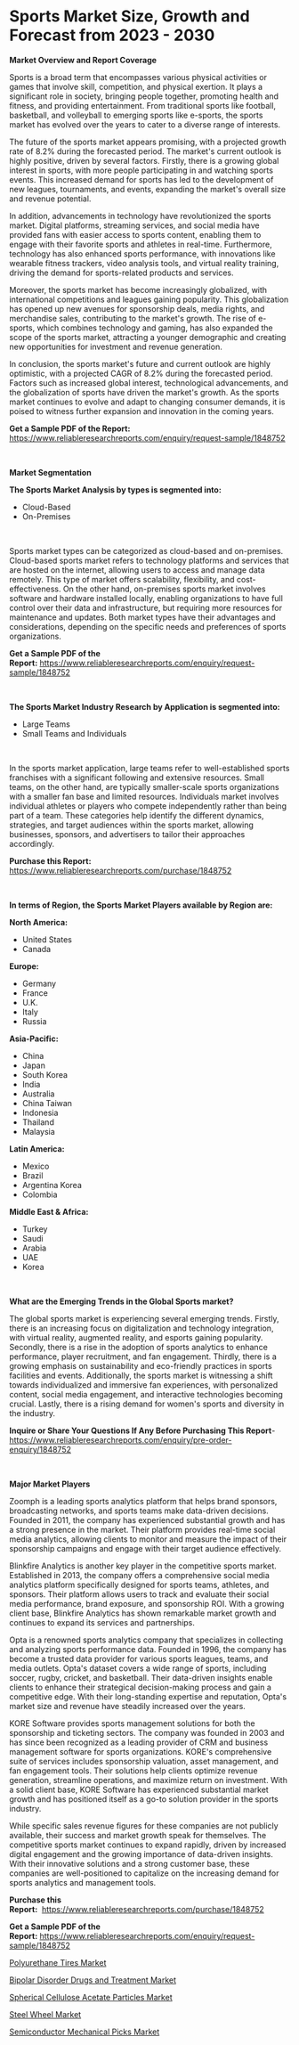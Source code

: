 <p><h1>Sports Market Size, Growth and Forecast from 2023 - 2030</h1></p><p><strong>Market Overview and Report Coverage</strong></p>
<p><p>Sports is a broad term that encompasses various physical activities or games that involve skill, competition, and physical exertion. It plays a significant role in society, bringing people together, promoting health and fitness, and providing entertainment. From traditional sports like football, basketball, and volleyball to emerging sports like e-sports, the sports market has evolved over the years to cater to a diverse range of interests.</p><p>The future of the sports market appears promising, with a projected growth rate of 8.2% during the forecasted period. The market's current outlook is highly positive, driven by several factors. Firstly, there is a growing global interest in sports, with more people participating in and watching sports events. This increased demand for sports has led to the development of new leagues, tournaments, and events, expanding the market's overall size and revenue potential.</p><p>In addition, advancements in technology have revolutionized the sports market. Digital platforms, streaming services, and social media have provided fans with easier access to sports content, enabling them to engage with their favorite sports and athletes in real-time. Furthermore, technology has also enhanced sports performance, with innovations like wearable fitness trackers, video analysis tools, and virtual reality training, driving the demand for sports-related products and services.</p><p>Moreover, the sports market has become increasingly globalized, with international competitions and leagues gaining popularity. This globalization has opened up new avenues for sponsorship deals, media rights, and merchandise sales, contributing to the market's growth. The rise of e-sports, which combines technology and gaming, has also expanded the scope of the sports market, attracting a younger demographic and creating new opportunities for investment and revenue generation.</p><p>In conclusion, the sports market's future and current outlook are highly optimistic, with a projected CAGR of 8.2% during the forecasted period. Factors such as increased global interest, technological advancements, and the globalization of sports have driven the market's growth. As the sports market continues to evolve and adapt to changing consumer demands, it is poised to witness further expansion and innovation in the coming years.</p></p>
<p><strong>Get a Sample PDF of the Report:</strong> <a href="https://www.reliableresearchreports.com/enquiry/request-sample/1848752">https://www.reliableresearchreports.com/enquiry/request-sample/1848752</a></p>
<p>&nbsp;</p>
<p><strong>Market Segmentation</strong></p>
<p><strong>The Sports Market Analysis by types is segmented into:</strong></p>
<p><ul><li>Cloud-Based</li><li>On-Premises</li></ul></p>
<p>&nbsp;</p>
<p><p>Sports market types can be categorized as cloud-based and on-premises. Cloud-based sports market refers to technology platforms and services that are hosted on the internet, allowing users to access and manage data remotely. This type of market offers scalability, flexibility, and cost-effectiveness. On the other hand, on-premises sports market involves software and hardware installed locally, enabling organizations to have full control over their data and infrastructure, but requiring more resources for maintenance and updates. Both market types have their advantages and considerations, depending on the specific needs and preferences of sports organizations.</p></p>
<p><strong>Get a Sample PDF of the Report:</strong>&nbsp;<a href="https://www.reliableresearchreports.com/enquiry/request-sample/1848752">https://www.reliableresearchreports.com/enquiry/request-sample/1848752</a></p>
<p>&nbsp;</p>
<p><strong>The Sports Market Industry Research by Application is segmented into:</strong></p>
<p><ul><li>Large Teams</li><li>Small Teams and Individuals</li></ul></p>
<p>&nbsp;</p>
<p><p>In the sports market application, large teams refer to well-established sports franchises with a significant following and extensive resources. Small teams, on the other hand, are typically smaller-scale sports organizations with a smaller fan base and limited resources. Individuals market involves individual athletes or players who compete independently rather than being part of a team. These categories help identify the different dynamics, strategies, and target audiences within the sports market, allowing businesses, sponsors, and advertisers to tailor their approaches accordingly.</p></p>
<p><strong>Purchase this Report:</strong>&nbsp; <a href="https://www.reliableresearchreports.com/purchase/1848752">https://www.reliableresearchreports.com/purchase/1848752</a></p>
<p>&nbsp;</p>
<p><strong>In terms of Region, the Sports Market Players available by Region are:</strong></p>
<p>
    <p> <strong> North America: </strong>
        <ul>
            <li>United States</li>
            <li>Canada</li>
        </ul>
        </p> 
    <p> <strong> Europe: </strong>
        <ul>
            <li>Germany</li>
            <li>France</li>
            <li>U.K.</li>
            <li>Italy</li>
            <li>Russia</li>
        </ul>
        </p> 
    <p> <strong> Asia-Pacific: </strong>
        <ul>
            <li>China</li>
            <li>Japan</li>
            <li>South Korea</li>
            <li>India</li>
            <li>Australia</li>
            <li>China Taiwan</li>
            <li>Indonesia</li>
            <li>Thailand</li>
            <li>Malaysia</li>
        </ul>
        </p> 
    <p> <strong> Latin America: </strong>
        <ul>
            <li>Mexico</li>
            <li>Brazil</li>
            <li>Argentina Korea</li>
            <li>Colombia</li>
        </ul>
        </p> 
    <p> <strong> Middle East & Africa: </strong>
        <ul>
            <li>Turkey</li>
            <li>Saudi</li>
            <li>Arabia</li>
            <li>UAE</li>
            <li>Korea</li>
        </ul>
    </p>
    </p>
<p>&nbsp;</p>
<p><strong>What are the Emerging Trends in the Global Sports market?</strong></p>
<p><p>The global sports market is experiencing several emerging trends. Firstly, there is an increasing focus on digitalization and technology integration, with virtual reality, augmented reality, and esports gaining popularity. Secondly, there is a rise in the adoption of sports analytics to enhance performance, player recruitment, and fan engagement. Thirdly, there is a growing emphasis on sustainability and eco-friendly practices in sports facilities and events. Additionally, the sports market is witnessing a shift towards individualized and immersive fan experiences, with personalized content, social media engagement, and interactive technologies becoming crucial. Lastly, there is a rising demand for women's sports and diversity in the industry.</p></p>
<p><strong>Inquire or Share Your Questions If Any Before Purchasing This Report</strong>- <a href="https://www.reliableresearchreports.com/enquiry/pre-order-enquiry/1848752">https://www.reliableresearchreports.com/enquiry/pre-order-enquiry/1848752</a></p>
<p>&nbsp;</p>
<p><strong>Major Market Players</strong></p>
<p><p>Zoomph is a leading sports analytics platform that helps brand sponsors, broadcasting networks, and sports teams make data-driven decisions. Founded in 2011, the company has experienced substantial growth and has a strong presence in the market. Their platform provides real-time social media analytics, allowing clients to monitor and measure the impact of their sponsorship campaigns and engage with their target audience effectively.</p><p>Blinkfire Analytics is another key player in the competitive sports market. Established in 2013, the company offers a comprehensive social media analytics platform specifically designed for sports teams, athletes, and sponsors. Their platform allows users to track and evaluate their social media performance, brand exposure, and sponsorship ROI. With a growing client base, Blinkfire Analytics has shown remarkable market growth and continues to expand its services and partnerships.</p><p>Opta is a renowned sports analytics company that specializes in collecting and analyzing sports performance data. Founded in 1996, the company has become a trusted data provider for various sports leagues, teams, and media outlets. Opta's dataset covers a wide range of sports, including soccer, rugby, cricket, and basketball. Their data-driven insights enable clients to enhance their strategical decision-making process and gain a competitive edge. With their long-standing expertise and reputation, Opta's market size and revenue have steadily increased over the years.</p><p>KORE Software provides sports management solutions for both the sponsorship and ticketing sectors. The company was founded in 2003 and has since been recognized as a leading provider of CRM and business management software for sports organizations. KORE's comprehensive suite of services includes sponsorship valuation, asset management, and fan engagement tools. Their solutions help clients optimize revenue generation, streamline operations, and maximize return on investment. With a solid client base, KORE Software has experienced substantial market growth and has positioned itself as a go-to solution provider in the sports industry.</p><p>While specific sales revenue figures for these companies are not publicly available, their success and market growth speak for themselves. The competitive sports market continues to expand rapidly, driven by increased digital engagement and the growing importance of data-driven insights. With their innovative solutions and a strong customer base, these companies are well-positioned to capitalize on the increasing demand for sports analytics and management tools.</p></p>
<p><strong>Purchase this Report:</strong>&nbsp;&nbsp;<a href="https://www.reliableresearchreports.com/purchase/1848752">https://www.reliableresearchreports.com/purchase/1848752</a></p>
<p></p>
<p><strong>Get a Sample PDF of the Report:</strong>&nbsp;<a href="https://www.reliableresearchreports.com/enquiry/request-sample/1848752">https://www.reliableresearchreports.com/enquiry/request-sample/1848752</a></p>
<p><p><a href="https://www.linkedin.com/pulse/decoding-polyurethane-tires-market-deep-lpeyc/">Polyurethane Tires Market</a></p><p><a href="https://medium.com/@santosh99915121/bipolar-disorder-drugs-and-treatment-market-analysis-its-cagr-market-segmentation-and-global-d67531274475">Bipolar Disorder Drugs and Treatment Market</a></p><p><a href="https://github.com/Chiragrp26/Market-Research-Report-List-1/blob/main/spherical-cellulose-acetate-particles-market.md">Spherical Cellulose Acetate Particles Market</a></p><p><a href="https://www.linkedin.com/pulse/steel-wheel-market-insights-players-forecast-till-2030-3zajc/">Steel Wheel Market</a></p><p><a href="https://github.com/AKSHATREPORTPRIME/Market-Research-Report-List-1/blob/main/semiconductor-mechanical-picks-market.md">Semiconductor Mechanical Picks Market</a></p></p>
